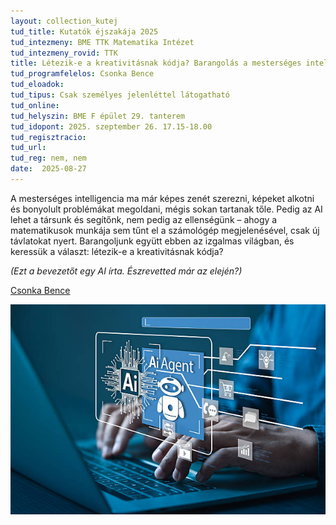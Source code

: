 ```yaml
---
layout: collection_kutej
tud_title: Kutatók éjszakája 2025
tud_intezmeny: BME TTK Matematika Intézet
tud_intezmeny_rovid: TTK
title: Létezik-e a kreativitásnak kódja? Barangolás a mesterséges intelligancia világában.
tud_programfelelos: Csonka Bence
tud_eloadok: 
tud_tipus: Csak személyes jelenléttel látogatható
tud_online: 
tud_helyszin: BME F épület 29. tanterem
tud_idopont: 2025. szeptember 26. 17.15-18.00
tud_regisztracio: 
tud_url: 
tud_reg: nem, nem
date:  2025-08-27
---
```


A mesterséges intelligencia ma már képes zenét szerezni, képeket alkotni és bonyolult problémákat megoldani, mégis sokan tartanak tőle. Pedig az AI lehet a társunk és segítőnk, 
nem pedig az ellenségünk – ahogy a matematikusok munkája sem tűnt el a számológép megjelenésével, csak új távlatokat nyert. Barangoljunk együtt ebben az izgalmas világban, és keressük a választ: létezik-e a kreativitásnak kódja? 

*(Ezt a bevezetőt egy AI írta. Észrevetted már az elején?)*

 [Csonka Bence]()

 ![Létezik-e a kreativitásnak kódja? Barangolás a mesterséges intelligancia világában.](../2025/images/letezik-e-a-kreativitasnak-kodja-barangolas.jpg)
